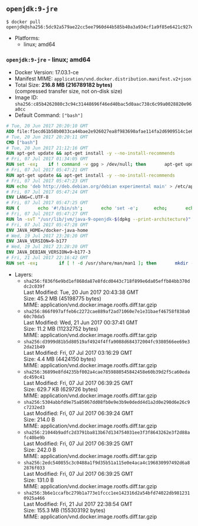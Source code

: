 ## `openjdk:9-jre`

```console
$ docker pull openjdk@sha256:5dc92a579ae22cc5ee7960d44b585b40a3a934cf1a9f85e6421c927effe6e229
```

-	Platforms:
	-	linux; amd64

### `openjdk:9-jre` - linux; amd64

-	Docker Version: 17.03.1-ce
-	Manifest MIME: `application/vnd.docker.distribution.manifest.v2+json`
-	Total Size: **216.8 MB (216789182 bytes)**  
	(compressed transfer size, not on-disk size)
-	Image ID: `sha256:c85b4262080c3c94c31448696f46ed40bac5d0aac738c6c99a0028820e96a0cc`
-	Default Command: `["bash"]`

```dockerfile
# Tue, 20 Jun 2017 20:20:10 GMT
ADD file:f1ecd61b58b0033ca44bae2e926027ea8f983690afae114fa2d6909514c1e660 in / 
# Tue, 20 Jun 2017 20:20:11 GMT
CMD ["bash"]
# Tue, 20 Jun 2017 21:12:16 GMT
RUN apt-get update && apt-get install -y --no-install-recommends 		ca-certificates 		curl 		wget 	&& rm -rf /var/lib/apt/lists/*
# Fri, 07 Jul 2017 01:34:05 GMT
RUN set -ex; 	if ! command -v gpg > /dev/null; then 		apt-get update; 		apt-get install -y --no-install-recommends 			gnupg2 			dirmngr 		; 		rm -rf /var/lib/apt/lists/*; 	fi
# Fri, 07 Jul 2017 05:47:21 GMT
RUN apt-get update && apt-get install -y --no-install-recommends 		bzip2 		unzip 		xz-utils 	&& rm -rf /var/lib/apt/lists/*
# Fri, 07 Jul 2017 05:47:23 GMT
RUN echo 'deb http://deb.debian.org/debian experimental main' > /etc/apt/sources.list.d/experimental.list
# Fri, 07 Jul 2017 05:47:24 GMT
ENV LANG=C.UTF-8
# Fri, 07 Jul 2017 05:47:25 GMT
RUN { 		echo '#!/bin/sh'; 		echo 'set -e'; 		echo; 		echo 'dirname "$(dirname "$(readlink -f "$(which javac || which java)")")"'; 	} > /usr/local/bin/docker-java-home 	&& chmod +x /usr/local/bin/docker-java-home
# Fri, 07 Jul 2017 05:47:27 GMT
RUN ln -svT "/usr/lib/jvm/java-9-openjdk-$(dpkg --print-architecture)" /docker-java-home
# Fri, 07 Jul 2017 05:47:28 GMT
ENV JAVA_HOME=/docker-java-home
# Wed, 19 Jul 2017 23:28:20 GMT
ENV JAVA_VERSION=9-b177
# Wed, 19 Jul 2017 23:28:20 GMT
ENV JAVA_DEBIAN_VERSION=9~b177-3
# Fri, 21 Jul 2017 22:16:42 GMT
RUN set -ex; 		if [ ! -d /usr/share/man/man1 ]; then 		mkdir -p /usr/share/man/man1; 	fi; 		apt-get update; 	apt-get install -y 		openjdk-9-jre-headless="$JAVA_DEBIAN_VERSION" 	; 	rm -rf /var/lib/apt/lists/*; 		[ "$(readlink -f "$JAVA_HOME")" = "$(docker-java-home)" ]; 		update-alternatives --get-selections | awk -v home="$(readlink -f "$JAVA_HOME")" 'index($3, home) == 1 { $2 = "manual"; print | "update-alternatives --set-selections" }'; 	update-alternatives --query java | grep -q 'Status: manual'
```

-	Layers:
	-	`sha256:f836f6e9bd1ef868da87e8fdcd0443c718f899e6da05effb84bb370ddc2c039f`  
		Last Modified: Tue, 20 Jun 2017 20:43:38 GMT  
		Size: 45.2 MB (45198775 bytes)  
		MIME: application/vnd.docker.image.rootfs.diff.tar.gzip
	-	`sha256:866f097affeb6c2272cae889af2ad71060e7e1e31baef46758f838a060c70da5`  
		Last Modified: Wed, 21 Jun 2017 00:37:41 GMT  
		Size: 11.2 MB (11232752 bytes)  
		MIME: application/vnd.docker.image.rootfs.diff.tar.gzip
	-	`sha256:d3999d81b5d80519af4924f4ffa9088d684372004fc9380566ee69e32da21b49`  
		Last Modified: Fri, 07 Jul 2017 03:16:29 GMT  
		Size: 4.4 MB (4424150 bytes)  
		MIME: application/vnd.docker.image.rootfs.diff.tar.gzip
	-	`sha256:36899e8fd4235bf002a4cae7859880545842458e60b39d2f5ca60edadc459c41`  
		Last Modified: Fri, 07 Jul 2017 06:39:25 GMT  
		Size: 629.7 KB (629726 bytes)  
		MIME: application/vnd.docker.image.rootfs.diff.tar.gzip
	-	`sha256:5304abbfd9e75a85067dd08fb0e9e3b9e0dedd4d1a2d0e290d6e26c9c7232ed3`  
		Last Modified: Fri, 07 Jul 2017 06:39:24 GMT  
		Size: 214.0 B  
		MIME: application/vnd.docker.image.rootfs.diff.tar.gzip
	-	`sha256:21044b9adfc2d3791ba813b67d134754031ee3f3f8643262e3f2d88afc40be9b`  
		Last Modified: Fri, 07 Jul 2017 06:39:25 GMT  
		Size: 242.0 B  
		MIME: application/vnd.docker.image.rootfs.diff.tar.gzip
	-	`sha256:2edc540855c3c0488a1f9d35b51a115e0e4aca4c196830997492d6a82876f033`  
		Last Modified: Fri, 07 Jul 2017 06:39:25 GMT  
		Size: 131.0 B  
		MIME: application/vnd.docker.image.rootfs.diff.tar.gzip
	-	`sha256:3b6e1ccafbc279b1a773e1fccc1ee142316d2a54bfd74022db9812310925a466`  
		Last Modified: Fri, 21 Jul 2017 22:38:54 GMT  
		Size: 155.3 MB (155303192 bytes)  
		MIME: application/vnd.docker.image.rootfs.diff.tar.gzip
